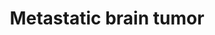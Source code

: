 ---
annotations:
- id: PW:0000013
  parent: disease pathway
  type: Pathway Ontology
  value: disease pathway
- id: DOID:14566
  parent: disease of cellular proliferation
  type: Disease Ontology
  value: disease of cellular proliferation
authors:
- Devi
- MaintBot
- Egonw
- Khanspers
- Elisa
- Mkutmon
citedin:
- link: PMC4553261
  title: Integration of extracellular RNA profiling data using metadata, biomedical
    ontologies and Linked Data technologies (2015)
communities:
- Diseases
description: Interaction between microRNAs (miRNAs) and abnormal methylation to control
  metastasis. Tumor growth and metastasis formation through down regulation of their
  oncogenic targets such as MYC, E2F3 and cyclin-dependent kinase(CDK6).  Proteins
  on this pathway have targeted assays available via the [https://assays.cancer.gov/available_assays?wp_id=WP2249
  CPTAC Assay Portal]
last-edited: 2019-10-10
ndex: 068c23c2-8b64-11eb-9e72-0ac135e8bacf
organisms:
- Homo sapiens
redirect_from:
- /index.php/Pathway:WP2249
- /instance/WP2249
- /instance/WP2249_rr107453
revision: r107453
schema-jsonld:
- '@context': https://schema.org/
  '@id': https://wikipathways.github.io/pathways/WP2249.html
  '@type': Dataset
  creator:
    '@type': Organization
    name: WikiPathways
  description: Interaction between microRNAs (miRNAs) and abnormal methylation to
    control metastasis. Tumor growth and metastasis formation through down regulation
    of their oncogenic targets such as MYC, E2F3 and cyclin-dependent kinase(CDK6).  Proteins
    on this pathway have targeted assays available via the [https://assays.cancer.gov/available_assays?wp_id=WP2249
    CPTAC Assay Portal]
  keywords:
  - CDC42
  - CDK6
  - E2F3
  - MIR29A
  - MIR29C
  - MIRLET7A1
  - MIRLET7A3
  - MIRLET7C
  - MIRLET7D
  - MIRLET7E
  - MIRLET7F1
  - MIRLET7G
  - MYC
  - P85A_HUMAN
  - TP53
  license: CC0
  name: Metastatic brain tumor
seo: CreativeWork
title: Metastatic brain tumor
wpid: WP2249
---